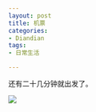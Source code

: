 ```yaml
---
layout: post
title: 机票
categories:
- Diandian
tags:
- 日常生活

---
```

<p>还有二十几分钟就出发了。</p>
<p><img src="http://m2.img.srcdd.com/farm4/d/2012/0627/10/BB37E612352514278E58B378150C5E8B_B500_900_500_214.PNG" />‍<br /></p>
<p></p>